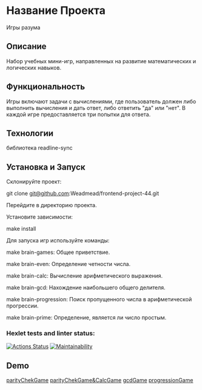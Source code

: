 # Название Проекта

Игры разума

## Описание

Набор учебных мини-игр, направленных на развитие математических и логических навыков.

## Функциональность

Игры включают задачи с вычислениями, где пользователь должен либо выполнить вычисления и дать ответ, либо ответить "да" или "нет". В каждой игре предоставляется три попытки для ответа.

## Технологии

библиотека readline-sync

## Установка и Запуск

Склонируйте проект:

git clone git@github.com:Weadmead/frontend-project-44.git

Перейдите в директорию проекта.

Установите зависимости:

make install

Для запуска игр используйте команды:

make brain-games: Общее приветствие.

make brain-even: Определение четности числа.

make brain-calc: Вычисление арифметического выражения.

make brain-gcd: Нахождение наибольшего общего делителя.

make brain-progression: Поиск пропущенного числа в арифметической прогрессии.

make brain-prime: Определение, является ли число простым.

### Hexlet tests and linter status:

[![Actions Status](https://github.com/Weadmead/frontend-project-44/actions/workflows/hexlet-check.yml/badge.svg)](https://github.com/Weadmead/frontend-project-44/actions)
[![Maintainability](https://api.codeclimate.com/v1/badges/1522e0bd425885e1fd53/maintainability)](https://codeclimate.com/github/Weadmead/frontend-project-44/maintainability)

## Demo

[parityChekGame](https://asciinema.org/a/A9hBKiDqBsERTUZFXNa19pfU7)
[parityChekGame&CalcGame](https://asciinema.org/a/yjHzrvyA3wmHWLFP8sjE9TxRo)
[gcdGame](https://asciinema.org/a/WoChlDi05LELvivyit4hj5Kgn)
[progressionGame](https://asciinema.org/a/K6w7mzq6PbyuaBaIcH7zMcTH2)
